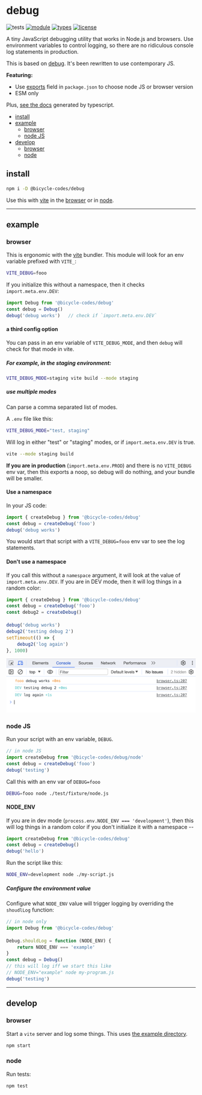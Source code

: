 # debug
![tests](https://github.com/bicycle-codes/debug/actions/workflows/nodejs.yml/badge.svg)
[![module](https://img.shields.io/badge/module-ESM-blue?style=flat-square)](README.md)
[![types](https://img.shields.io/npm/types/@bicycle-codes/debug?style=flat-square)](README.md)
[![license](https://img.shields.io/badge/license-MIT-brightgreen?style=flat-square)](LICENSE)

A tiny JavaScript debugging utility that works in Node.js and browsers. Use environment variables to control logging, so there are no ridiculous console log statements in production.

This is based on [debug](https://github.com/debug-js/debug). It's been rewritten to use contemporary JS.

**Featuring:**
* Use [exports](https://github.com/bicycle-codes/debug/blob/main/package.json#L31) field in `package.json` to choose node JS or browser version
* ESM only

Plus, [see the docs](https://bicycle-codes.github.io/debug/) generated by typescript.

<!-- toc -->

- [install](#install)
- [example](#example)
  * [browser](#browser)
  * [node JS](#node-js)
- [develop](#develop)
  * [browser](#browser-1)
  * [node](#node)

<!-- tocstop -->

## install

```sh
npm i -D @bicycle-codes/debug
```

Use this with [vite](https://vitejs.dev/) in the [browser](#browser) or
in [node](#node-JS).

------------------------------------------------------------------

## example

### browser
This is ergonomic with the [vite](https://vitejs.dev/) bundler. This module will look for an env variable prefixed with `VITE_`:
```sh
VITE_DEBUG=fooo
```

If you initialize this without a namespace, then it checks `import.meta.env.DEV`:
```js
import Debug from '@bicycle-codes/debug'
const debug = Debug()
debug('debug works')   // check if `import.meta.env.DEV`
```

#### a third config option
You can pass in an env variable of `VITE_DEBUG_MODE`, and then `debug` will
check for that mode in vite.

##### For example, in the staging environment:

```sh
VITE_DEBUG_MODE=staging vite build --mode staging
```

##### use multiple modes
Can parse a comma separated list of modes.

A `.env` file like this:
```sh
VITE_DEBUG_MODE="test, staging"
```

Will log in either "test" or "staging" modes, or if `import.meta.env.DEV` is true.

```sh
vite --mode staging build
```

**If you are in production** (`import.meta.env.PROD`) and there is no `VITE_DEBUG` env var, then this exports a noop, so debug will do nothing, and your bundle will be smaller.

#### Use a namespace
In your JS code:
```js
import { createDebug } from '@bicycle-codes/debug'
const debug = createDebug('fooo')
debug('debug works')
```

You would start that script with a `VITE_DEBUG=fooo` env var to see the log statements.

#### Don't use a namespace
If you call this without a `namespace` argument, it will look at the value of `import.meta.env.DEV`. If you are in DEV mode, then it will log things in a random color:

```js
import { createDebug } from '@bicycle-codes/debug'
const debug = createDebug('fooo')
const debug2 = createDebug()

debug('debug works')
debug2('testing debug 2')
setTimeout(() => {
    debug2('log again')
}, 1000)
```

![Screenshot of `debug` in a browser](screenshot2.png)


### node JS
Run your script with an env variable, `DEBUG`.

```js
// in node JS
import createDebug from '@bicycle-codes/debug/node'
const debug = createDebug('fooo')
debug('testing')
```

Call this with an env var of `DEBUG=fooo`
```sh
DEBUG=fooo node ./test/fixture/node.js
```

#### NODE_ENV
If you are in dev mode (`process.env.NODE_ENV === 'development'`), then this will log things in a random color if you don't initialize it with a namespace --

```js
import createDebug from '@bicycle-codes/debug'
const debug = createDebug()
debug('hello')
```

Run the script like this:
```sh
NODE_ENV=development node ./my-script.js
```

##### Configure the environment value
Configure what `NODE_ENV` value will trigger logging by overriding the `shoudlLog` function:
```js
// in node only
import Debug from '@bicycle-codes/debug'

Debug.shouldLog = function (NODE_ENV) {
    return NODE_ENV === 'example'
}
const debug = Debug()
// this will log iff we start this like
// NODE_ENV="example" node my-program.js
debug('testing')
```

-------------------------------------------------------------------

## develop

### browser
Start a `vite` server and log some things. This uses [the example directory](./example/).

```sh
npm start
```

### node
Run tests:

```sh
npm test
```
